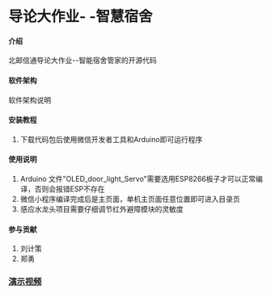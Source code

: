 # 导论大作业- -智慧宿舍

#### 介绍
北邮信通导论大作业--智能宿舍管家的开源代码

#### 软件架构
软件架构说明


#### 安装教程

1.  下载代码包后使用微信开发者工具和Arduino即可运行程序

#### 使用说明

1.  Arduino 文件"OLED_door_light_Servo"需要选用ESP8266板子才可以正常编译，否则会报错ESP不存在
2.  微信小程序编译完成后是主页面，单机主页面任意位置即可进入目录页
3.  感应水龙头项目需要仔细调节红外避障模块的灵敏度

#### 参与贡献

1.  刘计策
2.  郑勇

### [演示视频](https://www.bilibili.com/video/BV1JU4y1X7be/)


